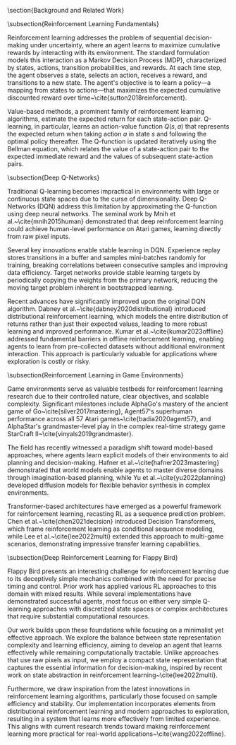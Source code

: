 \section{Background and Related Work}

\subsection{Reinforcement Learning Fundamentals}

Reinforcement learning addresses the problem of sequential decision-making under uncertainty, where an agent learns to maximize cumulative rewards by interacting with its environment. The standard formulation models this interaction as a Markov Decision Process (MDP), characterized by states, actions, transition probabilities, and rewards. At each time step, the agent observes a state, selects an action, receives a reward, and transitions to a new state. The agent's objective is to learn a policy—a mapping from states to actions—that maximizes the expected cumulative discounted reward over time~\cite{sutton2018reinforcement}.

Value-based methods, a prominent family of reinforcement learning algorithms, estimate the expected return for each state-action pair. Q-learning, in particular, learns an action-value function $Q(s,a)$ that represents the expected return when taking action $a$ in state $s$ and following the optimal policy thereafter. The Q-function is updated iteratively using the Bellman equation, which relates the value of a state-action pair to the expected immediate reward and the values of subsequent state-action pairs.

\subsection{Deep Q-Networks}

Traditional Q-learning becomes impractical in environments with large or continuous state spaces due to the curse of dimensionality. Deep Q-Networks (DQN) address this limitation by approximating the Q-function using deep neural networks. The seminal work by Mnih et al.~\cite{mnih2015human} demonstrated that deep reinforcement learning could achieve human-level performance on Atari games, learning directly from raw pixel inputs.

Several key innovations enable stable learning in DQN. Experience replay stores transitions in a buffer and samples mini-batches randomly for training, breaking correlations between consecutive samples and improving data efficiency. Target networks provide stable learning targets by periodically copying the weights from the primary network, reducing the moving target problem inherent in bootstrapped learning.

Recent advances have significantly improved upon the original DQN algorithm. Dabney et al.~\cite{dabney2020distributional} introduced distributional reinforcement learning, which models the entire distribution of returns rather than just their expected values, leading to more robust learning and improved performance. Kumar et al.~\cite{kumar2023offline} addressed fundamental barriers in offline reinforcement learning, enabling agents to learn from pre-collected datasets without additional environment interaction. This approach is particularly valuable for applications where exploration is costly or risky.

\subsection{Reinforcement Learning in Game Environments}

Game environments serve as valuable testbeds for reinforcement learning research due to their controlled nature, clear objectives, and scalable complexity. Significant milestones include AlphaGo's mastery of the ancient game of Go~\cite{silver2017mastering}, Agent57's superhuman performance across all 57 Atari games~\cite{badia2020agent57}, and AlphaStar's grandmaster-level play in the complex real-time strategy game StarCraft II~\cite{vinyals2019grandmaster}.

The field has recently witnessed a paradigm shift toward model-based approaches, where agents learn explicit models of their environments to aid planning and decision-making. Hafner et al.~\cite{hafner2023mastering} demonstrated that world models enable agents to master diverse domains through imagination-based planning, while Yu et al.~\cite{yu2022planning} developed diffusion models for flexible behavior synthesis in complex environments.

Transformer-based architectures have emerged as a powerful framework for reinforcement learning, recasting RL as a sequence prediction problem. Chen et al.~\cite{chen2021decision} introduced Decision Transformers, which frame reinforcement learning as conditional sequence modeling, while Lee et al.~\cite{lee2022multi} extended this approach to multi-game scenarios, demonstrating impressive transfer learning capabilities.

\subsection{Deep Reinforcement Learning for Flappy Bird}

Flappy Bird presents an interesting challenge for reinforcement learning due to its deceptively simple mechanics combined with the need for precise timing and control. Prior work has applied various RL approaches to this domain with mixed results. While several implementations have demonstrated successful agents, most focus on either very simple Q-learning approaches with discretized state spaces or complex architectures that require substantial computational resources.

Our work builds upon these foundations while focusing on a minimalist yet effective approach. We explore the balance between state representation complexity and learning efficiency, aiming to develop an agent that learns effectively while remaining computationally tractable. Unlike approaches that use raw pixels as input, we employ a compact state representation that captures the essential information for decision-making, inspired by recent work on state abstraction in reinforcement learning~\cite{lee2022multi}.

Furthermore, we draw inspiration from the latest innovations in reinforcement learning algorithms, particularly those focused on sample efficiency and stability. Our implementation incorporates elements from distributional reinforcement learning and modern approaches to exploration, resulting in a system that learns more effectively from limited experience. This aligns with current research trends toward making reinforcement learning more practical for real-world applications~\cite{wang2022offline}.